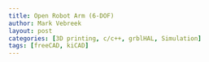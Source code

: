 ```yaml
---
title: Open Robot Arm (6-DOF)
author: Mark Vebreek
layout: post
categories: [3D printing, c/c++, grblHAL, Simulation]
tags: [freeCAD, kiCAD]
---
```


